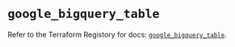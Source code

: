# `google_bigquery_table`

Refer to the Terraform Registory for docs: [`google_bigquery_table`](https://registry.terraform.io/providers/hashicorp/google/4.62.0/docs/resources/bigquery_table).

